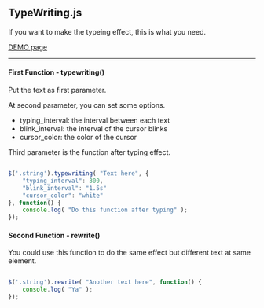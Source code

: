<h2>TypeWriting.js</h2>

If you want to make the typeing effect, this is what you need.

[DEMO page](http://eddiewen-taiwan.github.io/typewriting/)

******************************

<h4>First Function - typewriting()</h4>

Put the text as first parameter.

At second parameter, you can set some options.

<ul>
	<li>typing_interval: the interval between each text</li>
	<li>blink_interval: the interval of the cursor blinks</li>
	<li>cursor_color: the color of the cursor</li>
</ul>

Third parameter is the function after typing effect.

```javascript

$('.string').typewriting( "Text here", {
	"typing_interval": 300,
	"blink_interval": "1.5s"
	"cursor_color": "white"
}, function() {
	console.log( "Do this function after typing" );
});

```

<h4>Second Function - rewrite()</h4>

You could use this function to do the same effect but different text at same element.

```javascript

$('.string').rewrite( "Another text here", function() {
	console.log( "Ya" );
});

```
